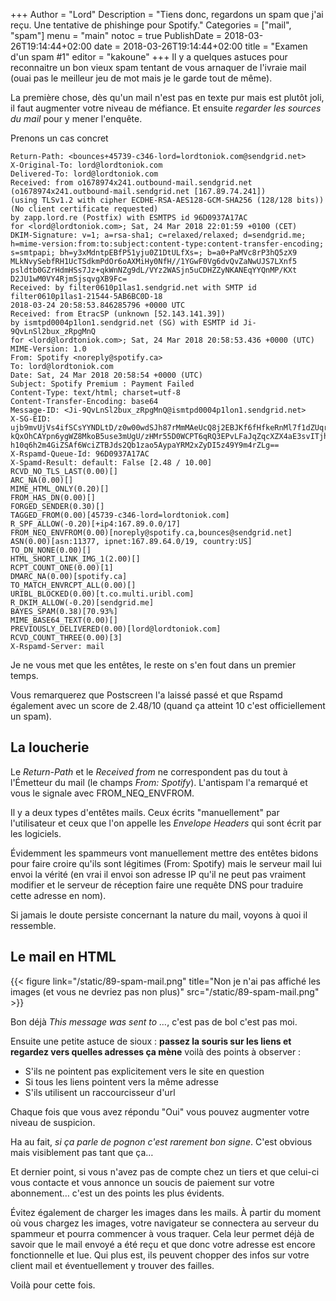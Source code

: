 +++
Author = "Lord"
Description = "Tiens donc, regardons un spam que j'ai reçu. Une tentative de phishinge pour Spotify."
Categories = ["mail", "spam"]
menu = "main"
notoc = true
PublishDate = 2018-03-26T19:14:44+02:00
date = 2018-03-26T19:14:44+02:00
title = "Examen d'un spam #1"
editor = "kakoune"
+++
Il y a quelques astuces pour reconnaitre un bon vieux spam tentant de vous arnaquer de l'ivraie mail (ouai pas le meilleur jeu de mot mais je le garde tout de même).

La première chose, dès qu'un mail n'est pas en texte pur mais est plutôt joli, il faut augmenter votre niveau de méfiance.
Et ensuite *regarder les sources du mail* pour y mener l'enquête.

Prenons un cas concret

    Return-Path: <bounces+45739-c346-lord=lordtoniok.com@sendgrid.net>
    X-Original-To: lord@lordtoniok.com
    Delivered-To: lord@lordtoniok.com
    Received: from o1678974x241.outbound-mail.sendgrid.net (o1678974x241.outbound-mail.sendgrid.net [167.89.74.241])
    (using TLSv1.2 with cipher ECDHE-RSA-AES128-GCM-SHA256 (128/128 bits))
    (No client certificate requested)
    by zapp.lord.re (Postfix) with ESMTPS id 96D0937A17AC
    for <lord@lordtoniok.com>; Sat, 24 Mar 2018 22:01:59 +0100 (CET)
    DKIM-Signature: v=1; a=rsa-sha1; c=relaxed/relaxed; d=sendgrid.me; 
    h=mime-version:from:to:subject:content-type:content-transfer-encoding; 
    s=smtpapi; bh=y3xMdntpEBfP51yju0Z1DtULfXs=; b=a0+PaMVc8rP3hQ5zX9
    MLkNvySebfRH1UcTSdkmPdOr6oAXMiHy0NfH//1YGwF0Vg6dvQvZaNwUJS7LXnf5
    psldtb0GZrHdmHSs7Jz+qkWnNZg9dL/VYz2WASjn5uCDHZZyNKANEqYYQnMP/KXt
    D2JU1wM0VY4RjmSjsqvgXB9Fc=
    Received: by filter0610p1las1.sendgrid.net with SMTP id filter0610p1las1-21544-5AB6BC0D-18
    2018-03-24 20:58:53.846285796 +0000 UTC
    Received: from EtracSP (unknown [52.143.141.39])
    by ismtpd0004p1lon1.sendgrid.net (SG) with ESMTP id Ji-9QvLnSl2bux_zRpgMnQ
    for <lord@lordtoniok.com>; Sat, 24 Mar 2018 20:58:53.436 +0000 (UTC)
    MIME-Version: 1.0
    From: Spotify <noreply@spotify.ca>
    To: lord@lordtoniok.com
    Date: Sat, 24 Mar 2018 20:58:54 +0000 (UTC)
    Subject: Spotify Premium : Payment Failed
    Content-Type: text/html; charset=utf-8
    Content-Transfer-Encoding: base64
    Message-ID: <Ji-9QvLnSl2bux_zRpgMnQ@ismtpd0004p1lon1.sendgrid.net>
    X-SG-EID: ujb9mvUjVs4ifSCsYYNDLtD/z0w00wdSJh87rMmMAeUcQ8j2EBJKf6fHfkeRnMl7f1dZUqrJ3idbM3
    kQxOhCAYpn6ygWZ8MkoB5use3mUgU/zHMr55D0WCPT6qRQ3EPvLFaJqZqcXZX4aE3svITjhx7V+8GJ
    h10q6h2m4GiZSAf6WciZTBJds2Qb1zao5AypaYRM2xZyDI5z49Y9m4rZLg==
    X-Rspamd-Queue-Id: 96D0937A17AC
    X-Spamd-Result: default: False [2.48 / 10.00]
    RCVD_NO_TLS_LAST(0.00)[]
    ARC_NA(0.00)[]
    MIME_HTML_ONLY(0.20)[]
    FROM_HAS_DN(0.00)[]
    FORGED_SENDER(0.30)[]
    TAGGED_FROM(0.00)[45739-c346-lord=lordtoniok.com]
    R_SPF_ALLOW(-0.20)[+ip4:167.89.0.0/17]
    FROM_NEQ_ENVFROM(0.00)[noreply@spotify.ca,bounces@sendgrid.net]
    ASN(0.00)[asn:11377, ipnet:167.89.64.0/19, country:US]
    TO_DN_NONE(0.00)[]
    HTML_SHORT_LINK_IMG_1(2.00)[]
    RCPT_COUNT_ONE(0.00)[1]
    DMARC_NA(0.00)[spotify.ca]
    TO_MATCH_ENVRCPT_ALL(0.00)[]
    URIBL_BLOCKED(0.00)[t.co.multi.uribl.com]
    R_DKIM_ALLOW(-0.20)[sendgrid.me]
    BAYES_SPAM(0.38)[70.93%]
    MIME_BASE64_TEXT(0.00)[]
    PREVIOUSLY_DELIVERED(0.00)[lord@lordtoniok.com]
    RCVD_COUNT_THREE(0.00)[3]
    X-Rspamd-Server: mail

Je ne vous met que les entêtes, le reste on s'en fout dans un premier temps.

Vous remarquerez que Postscreen l'a laissé passé et que Rspamd également avec un score de 2.48/10 (quand ça atteint 10 c'est officiellement un spam).

## La loucherie

Le *Return-Path* et le *Received from* ne correspondent pas du tout à l'Émetteur du mail (le champs *From: Spotify*). L'antispam l'a remarqué et vous le signale avec FROM_NEQ_ENVFROM.

Il y a deux types d'entêtes mails.
Ceux écrits "manuellement" par l'utilisateur et ceux que l'on appelle les *Envelope Headers* qui sont écrit par les logiciels.

Évidemment les spammeurs vont manuellement mettre des entêtes bidons pour faire croire qu'ils sont légitimes (From: Spotify) mais le serveur mail lui envoi la vérité (en vrai il envoi son adresse IP qu'il ne peut pas vraiment modifier et le serveur de réception faire une requête DNS pour traduire cette adresse en nom).

Si jamais le doute persiste concernant la nature du mail, voyons à quoi il ressemble.

## Le mail en HTML

{{< figure link="/static/89-spam-mail.png" title="Non je n'ai pas affiché les images (et vous ne devriez pas non plus)" src="/static/89-spam-mail.png" >}}

Bon déjà *This message was sent to …*, c'est pas de bol c'est pas moi.

Ensuite une petite astuce de sioux : **passez la souris sur les liens et regardez vers quelles adresses ça mène** voilà des points à observer :

  - S'ils ne pointent pas explicitement vers le site en question
  - Si tous les liens pointent vers la même adresse
  - S'ils utilisent un raccourcisseur d'url

Chaque fois que vous avez répondu "Oui" vous pouvez augmenter votre niveau de suspicion.

Ha au fait, *si ça parle de pognon c'est rarement bon signe*. C'est obvious mais visiblement pas tant que ça…

Et dernier point, si vous n'avez pas de compte chez un tiers et que celui-ci vous contacte et vous annonce un soucis de paiement sur votre abonnement… c'est un des points les plus évidents.

Évitez également de charger les images dans les mails.
À partir du moment où vous chargez les images, votre navigateur se connectera au serveur du spammeur et pourra commencer à vous traquer.
Cela leur permet déjà de savoir que le mail envoyé a été reçu et que donc votre adresse est encore fonctionnelle et lue.
Qui plus est, ils peuvent chopper des infos sur votre client mail et éventuellement y trouver des failles.

Voilà pour cette fois.


